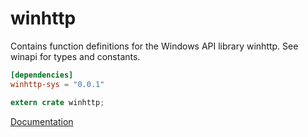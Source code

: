 # winhttp #
Contains function definitions for the Windows API library winhttp. See winapi for types and constants.

```toml
[dependencies]
winhttp-sys = "0.0.1"
```

```rust
extern crate winhttp;
```

[Documentation](https://retep998.github.io/doc/winhttp/)
